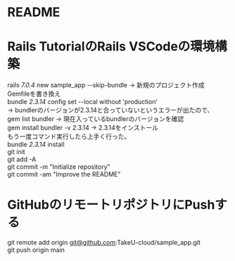 # README
# Rails TutorialのRails VSCodeの環境構築
rails _7.0.4_ new sample_app --skip-bundle  → 新規のプロジェクト作成  
Gemfileを書き換え  
bundle _2.3.14_ config set --local without 'production'  
  → bundlerのバージョンが2.3.14と合っていないというエラーが出たので、  
      gem list bundler  → 現在入っているbundlerのバージョンを確認  
      gem install bundler -v 2.3.14 → 2.3.14をインストール  
もう一度コマンド実行したら上手く行った。  
bundle _2.3.14_ install  
git init  
git add -A  
git commit -m "Initialize repository"  
git commit -am "Improve the README"  

# GitHubのリモートリポジトリにPushする
git remote add origin git@github.com:TakeU-cloud/sample_app.git  
git push origin main  